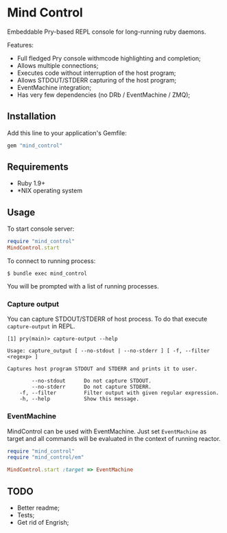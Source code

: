 # Mind Control

Embeddable Pry-based REPL console for long-running ruby daemons.

Features:

- Full fledged Pry console withmcode highlighting and completion;
- Allows multiple connections;
- Executes code without interruption of the host program;
- Allows STDOUT/STDERR capturing of the host program;
- EventMachine integration;
- Has very few dependencies (no DRb / EventMachine / ZMQ);

## Installation

Add this line to your application's Gemfile:

```ruby
gem "mind_control"
```

## Requirements

- Ruby 1.9+
- *NIX operating system

## Usage

To start console server:

```ruby
require "mind_control"
MindControl.start
```

To connect to running process:

```console
$ bundle exec mind_control
```

You will be prompted with a list of running processes.

### Capture output

You can capture STDOUT/STDERR of host process. To do that execute `capture-output` in REPL.

```text
[1] pry(main)> capture-output --help

Usage: capture_output [ --no-stdout | --no-stderr ] [ -f, --filter <regexp> ]

Captures host program STDOUT and STDERR and prints it to user.

        --no-stdout      Do not capture STDOUT.
        --no-stderr      Do not capture STDERR.
    -f, --filter         Filter output with given regular expression.
    -h, --help           Show this message.
```

### EventMachine

MindControl can be used with EventMachine. Just set `EventMachine` as target and
all commands will be evaluated in the context of running reactor.

```ruby
require "mind_control"
require "mind_control/em"

MindControl.start :target => EventMachine
```

## TODO

- Better readme;
- Tests;
- Get rid of Engrish;